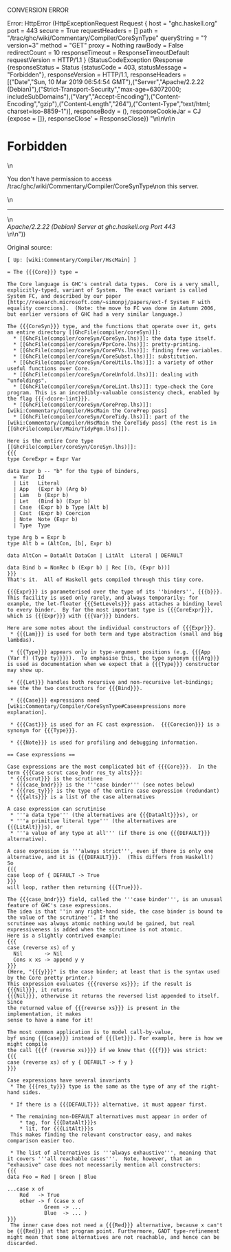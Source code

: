 CONVERSION ERROR

Error: HttpError (HttpExceptionRequest Request {
  host                 = "ghc.haskell.org"
  port                 = 443
  secure               = True
  requestHeaders       = []
  path                 = "/trac/ghc/wiki/Commentary/Compiler/CoreSynType"
  queryString          = "?version=3"
  method               = "GET"
  proxy                = Nothing
  rawBody              = False
  redirectCount        = 10
  responseTimeout      = ResponseTimeoutDefault
  requestVersion       = HTTP/1.1
}
 (StatusCodeException (Response {responseStatus = Status {statusCode = 403, statusMessage = "Forbidden"}, responseVersion = HTTP/1.1, responseHeaders = [("Date","Sun, 10 Mar 2019 06:54:54 GMT"),("Server","Apache/2.2.22 (Debian)"),("Strict-Transport-Security","max-age=63072000; includeSubDomains"),("Vary","Accept-Encoding"),("Content-Encoding","gzip"),("Content-Length","264"),("Content-Type","text/html; charset=iso-8859-1")], responseBody = (), responseCookieJar = CJ {expose = []}, responseClose' = ResponseClose}) "<!DOCTYPE HTML PUBLIC \"-//IETF//DTD HTML 2.0//EN\">\n<html><head>\n<title>403 Forbidden</title>\n</head><body>\n<h1>Forbidden</h1>\n<p>You don't have permission to access /trac/ghc/wiki/Commentary/Compiler/CoreSynType\non this server.</p>\n<hr>\n<address>Apache/2.2.22 (Debian) Server at ghc.haskell.org Port 443</address>\n</body></html>\n"))

Original source:

```trac
[ Up: [wiki:Commentary/Compiler/HscMain] ]

= The {{{Core}}} type =

The Core language is GHC's central data types.  Core is a very small, explicitly-typed, variant of System.  The exact variant is called System FC, and described by our paper [http://research.microsoft.com/~simonpj/papers/ext-f System F with equality coercions].  (Note: the move to FC was done in Autumn 2006, but earlier versions of GHC had a very similar language.)

The {{{CoreSyn}}} type, and the functions that operate over it, gets an entire directory [[GhcFile(compiler/coreSyn)]]:
  * [[GhcFile(compiler/coreSyn/CoreSyn.lhs)]]: the data type itself.
  * [[GhcFile(compiler/coreSyn/PprCore.lhs)]]: pretty-printing.
  * [[GhcFile(compiler/coreSyn/CoreFVs.lhs)]]: finding free variables.
  * [[GhcFile(compiler/coreSyn/CoreSubst.lhs)]]: substitution.
  * [[GhcFile(compiler/coreSyn/CoreUtils.lhs)]]: a variety of other useful functions over Core.
  * [[GhcFile(compiler/coreSyn/CoreUnfold.lhs)]]: dealing with "unfoldings".
  * [[GhcFile(compiler/coreSyn/CoreLint.lhs)]]: type-check the Core program. This is an incredibly-valuable consistency check, enabled by the flag {{{-dcore-lint}}}.
  * [[GhcFile(compiler/coreSyn/CorePrep.lhs)]]: [wiki:Commentary/Compiler/HscMain the CorePrep pass]
  * [[GhcFile(compiler/coreSyn/CoreTidy.lhs)]]: part of the [wiki:Commentary/Compiler/HscMain the CoreTidy pass] (the rest is in [[GhcFile(compiler/Main/TidyPgm.lhs)]]).

Here is the entire Core type [[GhcFile(compiler/coreSyn/CoreSyn.lhs)]]:
{{{
type CoreExpr = Expr Var

data Expr b	-- "b" for the type of binders, 
  = Var	  Id
  | Lit   Literal
  | App   (Expr b) (Arg b)
  | Lam   b (Expr b)
  | Let   (Bind b) (Expr b)
  | Case  (Expr b) b Type [Alt b]
  | Cast  (Expr b) Coercion
  | Note  Note (Expr b)
  | Type  Type

type Arg b = Expr b
type Alt b = (AltCon, [b], Expr b)

data AltCon = DataAlt DataCon | LitAlt  Literal | DEFAULT

data Bind b = NonRec b (Expr b) | Rec [(b, (Expr b))]
}}}
That's it.  All of Haskell gets compiled through this tiny core.

{{{Expr}}} is parameterised over the type of its ''binders'', {{{b}}}.  This facility is used only rarely, and always temporarily; for example, the let-floater {{{SetLevels}}} pass attaches a binding level to every binder.  By far the most important type is {{{CoreExpr}}}, which is {{{Expr}}} with {{{Var}}} binders.

Here are some notes about the individual constructors of {{{Expr}}}.
 * {{{Lam}}} is used for both term and type abstraction (small and big lambdas).

 * {{{Type}}} appears only in type-argument positions (e.g. {{{App (Var f) (Type ty)}}}).  To emphasise this, the type synonym {{{Arg}}} is used as documentation when we expect that a {{{Type}}} constructor may show up.

 * {{{Let}}} handles both recursive and non-recursive let-bindings; see the the two constructors for {{{Bind}}}.

 * {{{Case}}} expressions need [wiki:Commentary/Compiler/CoreSynType#Caseexpressions more explanation].

 * {{{Cast}}} is used for an FC cast expression.  {{{Corecion}}} is a synonym for {{{Type}}}.

 * {{{Note}}} is used for profiling and debugging information.

== Case expressions ==

Case expressions are the most complicated bit of {{{Core}}}.  In the term {{{Case scrut case_bndr res_ty alts}}}:
 * {{{scrut}}} is the scrutinee
 * {{{case_bndr}}} is the '''case binder''' (see notes below)
 * {{{res_ty}}} is the type of the entire case expression (redundant)
 * {{{alts}}} is a list of the case alternatives

A case expression can scrutinise 
 * '''a data type''' (the alternatives are {{{DataAlt}}}s), or 
 * '''a primitive literal type''' (the alternatives are {{{LitAlt}}}s), or 
 * '''a value of any type at all''' (if there is one {{{DEFAULT}}} alternative).

A case expression is '''always strict''', even if there is only one alternative, and it is {{{DEFAULT}}}.  (This differs from Haskell!)  So
{{{
case loop of { DEFAULT -> True
}}}
will loop, rather then returning {{{True}}}.

The {{{case_bndr}}} field, called the '''case binder''', is an unusual feature of GHC's case expressions.
The idea is that ''in any right-hand side, the case binder is bound to the value of the scrutinee''. If the
scrutinee was always atomic nothing would be gained, but real expressiveness is added when the scrutinee is not atomic.
Here is a slightly contrived example:
{{{
case (reverse xs) of y 
  Nil       -> Nil
  Cons x xs -> append y y
}}}
(Here, "{{{y}}}" is the case binder; at least that is the syntax used by the Core pretty printer.)
This expression evaluates {{{reverse xs}}}; if the result is {{{Nil}}}, it returns
{{{Nil}}}, otherwise it returns the reversed list appended to itself.  Since
the returned value of {{{reverse xs}}} is present in the implementation, it makes
sense to have a name for it!

The most common application is to model call-by-value, 
byf using {{{case}}} instead of {{{let}}}. For example, here is how we might compile
the call {{{f (reverse xs)}}} if we knew that {{{f}}} was strict:
{{{
case (reverse xs) of y { DEFAULT -> f y }
}}}

Case expressions have several invariants
 * The {{{res_ty}}} type is the same as the type of any of the right-hand sides.
 
 * If there is a {{{DEFAULT}}} alternative, it must appear first.

 * The remaining non-DEFAULT alternatives must appear in order of
    * tag, for {{{DataAlt}}}s
    * lit, for {{{LitAlt}}}s
 This makes finding the relevant constructor easy, and makes comparison easier too.

 * The list of alternatives is '''always exhaustive''', meaning that it covers '''all reachable cases'''.  Note, however, that an "exhausive" case does not necessarily mention all constructors:
{{{
data Foo = Red | Green | Blue

...case x of 
	Red   -> True
	other -> f (case x of 
			Green -> ...
			Blue  -> ... )
}}}
 The inner case does not need a {{{Red}}} alternative, because x can't be {{{Red}}} at that program point. Furthermore, GADT type-refinement might mean that some alternatives are not reachable, and hence can be discarded.  


```
